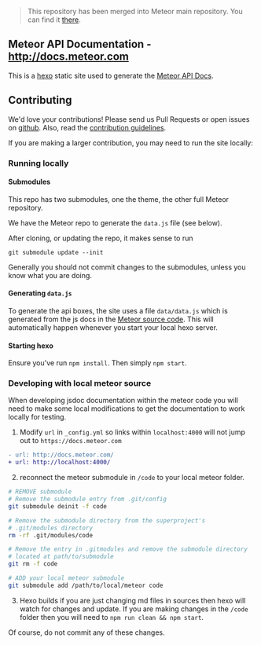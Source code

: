 > This repository has been merged into Meteor main repository. You can find it [there](https://github.com/meteor/meteor/tree/devel/docs).

## Meteor API Documentation - http://docs.meteor.com

This is a [hexo](https://hexo.io) static site used to generate the [Meteor API Docs](http://docs.meteor.com).

## Contributing

We'd love your contributions! Please send us Pull Requests or open issues on [github](https://github.com/meteor/docs). Also, read the [contribution guidelines](https://github.com/meteor/docs/blob/master/Contributing.md).

If you are making a larger contribution, you may need to run the site locally:

### Running locally

#### Submodules

This repo has two submodules, one the theme, the other full Meteor repository.

We have the Meteor repo to generate the `data.js` file (see below).

After cloning, or updating the repo, it makes sense to run

```
git submodule update --init
```

Generally you should not commit changes to the submodules, unless you know what you are doing.

#### Generating `data.js`

To generate the api boxes, the site uses a file `data/data.js` which is generated from the js docs in the [Meteor source code](https://github.com/meteor/meteor). This will automatically happen whenever you start your local hexo server.

#### Starting hexo

Ensure you've run `npm install`. Then simply `npm start`.

### Developing with local meteor source

When developing jsdoc documentation within the meteor code you will
need to make some local modifications to get the documentation to work locally for testing.

1. Modify `url` in `_config.yml` so links within `localhost:4000` will not jump out to `https://docs.meteor.com`
```diff
- url: http://docs.meteor.com/
+ url: http://localhost:4000/
```
2. reconnect the meteor submodule in `/code` to your local meteor folder.
```bash
# REMOVE submodule
# Remove the submodule entry from .git/config
git submodule deinit -f code

# Remove the submodule directory from the superproject's
# .git/modules directory
rm -rf .git/modules/code

# Remove the entry in .gitmodules and remove the submodule directory
# located at path/to/submodule
git rm -f code

# ADD your local meteor submodule
git submodule add /path/to/local/meteor code
```

3. Hexo builds if you are just changing md files in sources then
hexo will watch for changes and update.  If you are making changes
in the `/code` folder then you will need to `npm run clean && npm start`.

Of course, do not commit any of these changes.
